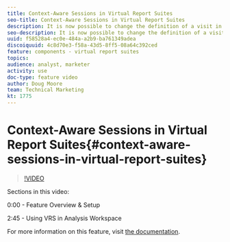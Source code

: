 ```yaml
---
title: Context-Aware Sessions in Virtual Report Suites
seo-title: Context-Aware Sessions in Virtual Report Suites
description: It is now possible to change the definition of a visit in Adobe Analytics in a non-destructive way using a virtual report suite. We show you how to do that and the different options that are available.
seo-description: It is now possible to change the definition of a visit in Adobe Analytics in a non-destructive way using a virtual report suite. We show you how to do that and the different options that are available.
uuid: f58528a4-ec0e-484a-a2b9-ba761349adea
discoiquuid: 4c8d70e3-f58a-43d5-8ff5-08a64c392ced
feature: components - virtual report suites
topics: 
audience: analyst, marketer
activity: use
doc-type: feature video
author: Doug Moore
team: Technical Marketing
kt: 1775
---
```


# Context-Aware Sessions in Virtual Report Suites{#context-aware-sessions-in-virtual-report-suites}

>[!VIDEO](https://video.tv.adobe.com/v/23545/?quality=12)

Sections in this video:

0:00 - Feature Overview & Setup

2:45 - Using VRS in Analysis Workspace

For more information on this feature, visit [the documentation](https://marketing.adobe.com/resources/help/en_US/reference/vrs-mobile-visit-processing.html).
